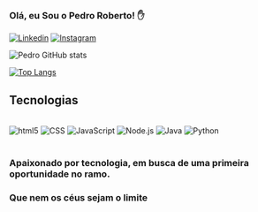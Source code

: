 
### Olá, eu Sou o Pedro Roberto! ✋

[![Linkedin](https://img.shields.io/badge/LinkedIn-0077B5?style=for-the-badge&logo=linkedin&logoColor=white)](https://www.linkedin.com/in/pedro-roberto/)
[![Instagram](https://img.shields.io/badge/Instagram-E4405F?style=for-the-badge&logo=instagram&logoColor=white)](https://www.instagram.com/maltarolli_pedro/)

![Pedro GitHub stats](https://github-readme-stats.vercel.app/api?username=Maltarolli&show_icons=true&theme=dracula)

[![Top Langs](https://github-readme-stats.vercel.app/api/top-langs/?username=Maltarolli)](https://github.com/anuraghazra/github-readme-stats)

## Tecnologias

<div style="display: inline_block"></br>
    <img align="denter" alt="html5" src="https://img.shields.io/badge/HTML5-E34F26?style=for-the-badge&logo=html5&logoColor=white" /> 
    <img align="denter" alt="CSS" src="https://img.shields.io/badge/CSS3-1572B6?style=for-the-badge&logo=css3&logoColor=white" /> 
    <img align="denter" alt="JavaScript" src="https://img.shields.io/badge/JavaScript-323330?style=for-the-badge&logo=javascript&logoColor=F7DF1E" /> 
    <img align="denter" alt="Node.js" src="https://img.shields.io/badge/Node.js-43853D?style=for-the-badge&logo=node.js&logoColor=white" /> 
    <img align="denter" alt="Java" src="https://img.shields.io/badge/Java-ED8B00?style=for-the-badge&logo=openjdk&logoColor=white" /> 
    <img align="denter" alt="Python" src="https://img.shields.io/badge/Python-14354C?style=for-the-badge&logo=python&logoColor=white" /> 
</div></br>

### Apaixonado por tecnologia, em busca de uma primeira oportunidade no ramo.</br>
### Que nem os céus sejam o limite 
